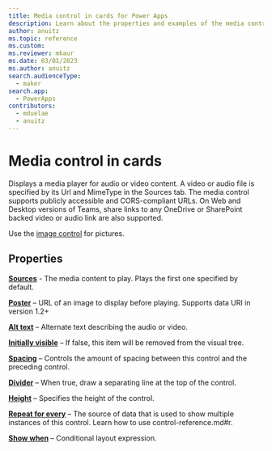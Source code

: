 ```yaml
---
title: Media control in cards for Power Apps
description: Learn about the properties and examples of the media control for cards in Power Apps.
author: anuitz
ms.topic: reference
ms.custom: 
ms.reviewer: mkaur
ms.date: 03/01/2023
ms.author: anuitz
search.audienceType:
  - maker
search.app:
  - PowerApps
contributors:
  - mduelae
  - anuitz
---
```


# Media control in cards

Displays a media player for audio or video content. A video or audio file is specified by its Url and MimeType in the Sources tab. The media control supports publicly accessible and CORS-compliant URLs. On Web and Desktop versions of Teams, share links to any OneDrive or SharePoint backed video or audio link are also supported.

Use the [image control](image.md) for pictures.

## Properties

**[Sources](control-reference.md#s)** - The media content to play. Plays the first one specified by default.

**[Poster](control-reference.md#p)** – URL of an image to display before playing. Supports data URI in version 1.2+

**[Alt text](control-reference.md#a)** – Alternate text describing the audio or video.

**[Initially visible](control-reference.md#i)** – If false, this item will be removed from the visual tree.

**[Spacing](control-reference.md#s)** – Controls the amount of spacing between this control and the preceding control.

**[Divider](control-reference.md#d)** – When true, draw a separating line at the top of the control.

**[Height](control-reference.md#h)** – Specifies the height of the control.

**[Repeat for every](control-reference.md#r)** – The source of data that is used to show multiple instances of this control. Learn how to use control-reference.md#r.

**[Show when](control-reference.md#s)** – Conditional layout expression.
